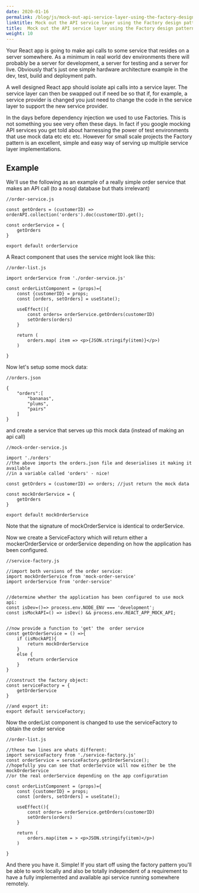 ```yaml
---
date: 2020-01-16
permalink: /blog/js/mock-out-api-service-layer-using-the-factory-design-pattern
linktitle: Mock out the API service layer using the Factory design pattern 
title:  Mock out the API service layer using the Factory design pattern 
weight: 10
---
```


Your React app is going to make api calls to some service that resides on a server somewhere. As a  minimum in real world dev environments there will probably be a server for development, a server for testing and a server for live. Obviously that's just one simple hardware architecture example in the dev, test, build and deployment path.

A well designed React app should isolate api calls into a service layer. The service layer can then be swapped out if need be so that if, for example, a service provider is changed you just need to change the code in the service layer to support the new service provider. 

In the days before dependency injection we used to use Factories. This is not something you see very often these days. In fact if you google mocking API services you get told about harnessing the power of test environments that use mock data etc etc etc. However for small scale projects the Factory pattern is an excellent, simple and easy way of serving up multiple service layer implementations.

## Example
We'll use the following as an example of a really simple order service that makes an API call (to a nosql database but thats irrelevant)

```
//order-service.js

const getOrders = (customerID) => orderAPI.collection('orders').doc(customerID).get();

const orderService = {
    getOrders
}

export default orderService
```

A React component that uses the service might look like this:

```
//order-list.js

import orderService from './order-service.js'

const orderListComponent = (props)={
    const {customerID} = props;
    const [orders, setOrders] = useState();

    useEffect(){
        const orders= orderService.getOrders(customerID)
        setOrders(orders)
    }

    return (
        orders.map( item => <p>{JSON.stringify(item)}</p>)
    )

}
```
Now let's setup some mock data:

```
//orders.json

{
    "orders":[
        "bananas",
        "plums",
        "pairs"
    ]
}
```

and create a service that serves up this mock data (instead of making an api call)

```
//mock-order-service.js

import './orders' 
//the above imports the orders.json file and deserialises it making it available 
//in a variable called 'orders' - nice!

const getOrders = (customerID) => orders; //just return the mock data

const mockOrderService = {
    getOrders
}

export default mockOrderService
```

Note that the signature of mockOrderService is identical to orderService.

Now we create a ServiceFactory which will return either a mockerOrderService or  orderService depending on how the application has been configured. 


```
//service-factory.js

//import both versions of the order service:
import mockOrderService from 'mock-order-service'
import orderService from 'order-service'


//determine whether the application has been configured to use mock api:
const isDev=()=> process.env.NODE_ENV === 'development';
const isMockAPI=() => isDev() && process.env.REACT_APP_MOCK_API;


//now provide a function to 'get' the  order service
const getOrderService = () =>{
    if (isMockAPI){
        return mockOrderService
    }
    else {
        return orderService
    }
}

//construct the factory object:
const serviceFactory = {
    getOrderService
}

//and export it:
export default serviceFactory;
```

Now the orderList component is changed to use the serviceFactory to obtain the order service

```
//order-list.js

//these two lines are whats different:
import serviceFactory from './service-factory.js'
const orderService = serviceFactory.getOrderService();
//hopefully you can see that orderService will now either be the mockOrderService 
//or the real orderService depending on the app configuration

const orderListComponent = (props)={
    const {customerID} = props;
    const [orders, setOrders] = useState();

    useEffect(){
        const orders= orderService.getOrders(customerID)
        setOrders(orders)
    }

    return (
        orders.map(item = > <p>JSON.stringify(item)</p>)
    )

}
```

And there you have it. Simple! If you start off using the factory pattern you'll be able to work locally and also be totally independent of a requirement to have a fully implemented and available api service running somewhere remotely. 

